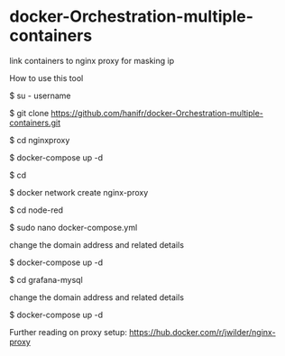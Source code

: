 # docker-Orchestration-multiple-containers
link containers to nginx proxy for masking ip

How to use this tool

$ su - username

$ git clone https://github.com/hanifr/docker-Orchestration-multiple-containers.git

$ cd nginxproxy

$ docker-compose up -d

$ cd

$ docker network create nginx-proxy

$ cd node-red

$ sudo nano docker-compose.yml

change the domain address and related details

$ docker-compose up -d

$ cd grafana-mysql

change the domain address and related details

$ docker-compose up -d


Further reading on proxy setup: https://hub.docker.com/r/jwilder/nginx-proxy
